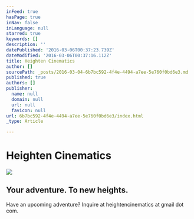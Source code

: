 ```yaml
---
inFeed: true
hasPage: true
inNav: false
inLanguage: null
starred: true
keywords: []
description: ''
datePublished: '2016-03-06T00:37:23.739Z'
dateModified: '2016-03-06T00:37:16.112Z'
title: Heighten Cinematics
author: []
sourcePath: _posts/2016-03-04-6b7bc592-4f4e-4494-a7ee-5e760f0bd6e3.md
published: true
authors: []
publisher:
  name: null
  domain: null
  url: null
  favicon: null
url: 6b7bc592-4f4e-4494-a7ee-5e760f0bd6e3/index.html
_type: Article

---
```

# Heighten Cinematics
![](https://the-grid-user-content.s3-us-west-2.amazonaws.com/04e6ffdc-889a-4529-a564-7aa7072d3399.jpg)

## Your adventure. To new heights.

Have an upcoming adventure? Inquire at heightencinematics at gmail dot com.